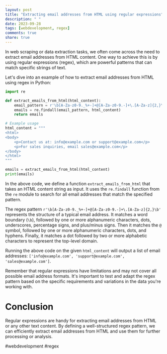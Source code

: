 ```yaml
---
layout: post
title: "Extracting email addresses from HTML using regular expressions"
description: " "
date: 2023-09-28
tags: [webdevelopment, regex]
comments: true
share: true
---
```


In web scraping or data extraction tasks, we often come across the need to extract email addresses from HTML content. One way to achieve this is by using regular expressions (regex), which are powerful patterns that can match specific strings of text.

Let's dive into an example of how to extract email addresses from HTML using regex in Python:

```python
import re

def extract_emails_from_html(html_content):
    email_pattern = r'\b[A-Za-z0-9._%+-]+@[A-Za-z0-9.-]+\.[A-Za-z]{2,}\b'
    emails = re.findall(email_pattern, html_content)
    return emails

# Example usage
html_content = """
<html>
<body>
    <p>Contact us at: info@example.com or support@example.com</p>
    <p>For sales inquiries, email sales@example.com</p>
</body>
</html>
"""

emails = extract_emails_from_html(html_content)
print(emails)
```

In the above code, we define a function `extract_emails_from_html` that takes an HTML content string as input. It uses the `re.findall` function from the `re` module to search for all email addresses that match the specified pattern.

The regex pattern `r'\b[A-Za-z0-9._%+-]+@[A-Za-z0-9.-]+\.[A-Za-z]{2,}\b'` represents the structure of a typical email address. It matches a word boundary (`\b`), followed by one or more alphanumeric characters, dots, underscores, percentage signs, and plus/minus signs. Then it matches the `@` symbol, followed by one or more alphanumeric characters, dots, and hyphens. Finally, it matches a dot followed by two or more alphabetic characters to represent the top-level domain.

Running the above code on the given `html_content` will output a list of email addresses: `['info@example.com', 'support@example.com', 'sales@example.com']`.

Remember that regular expressions have limitations and may not cover all possible email address formats. It's important to test and adapt the regex pattern based on the specific requirements and variations in the data you're working with.

# Conclusion

Regular expressions are handy for extracting email addresses from HTML or any other text content. By defining a well-structured regex pattern, we can efficiently extract email addresses from HTML and use them for further processing or analysis.

#webdevelopment #regex